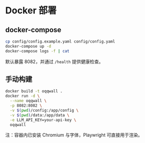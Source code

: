 # Docker 部署

## docker-compose

```bash
cp config/config.example.yaml config/config.yaml
docker-compose up -d
docker-compose logs -f | cat
```

默认暴露 8082，并通过 `/health` 提供健康检查。

## 手动构建

```bash
docker build -t oqqwall .
docker run -d \
  --name oqqwall \
  -p 8082:8082 \
  -v $(pwd)/config:/app/config \
  -v $(pwd)/data:/app/data \
  -e LLM_API_KEY=your-api-key \
  oqqwall
```

注：容器内已安装 Chromium 与字体，Playwright 可直接用于渲染。


